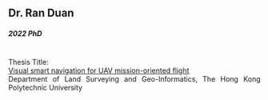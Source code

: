 ## Dr. Ran Duan
##### 2022 PhD

<div align="justify">
<br/>
Thesis Title: <br/>
<a href="https://theses.lib.polyu.edu.hk/handle/200/11787">Visual smart navigation for UAV mission-oriented flight
</a>
<br/>
Department of Land Surveying and Geo-Informatics, The Hong Kong Polytechnic University
</div>
